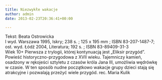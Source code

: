 ```yaml
---
title: Niezwykłe wakacje
author: admin
date: 2013-02-23T20:36:41+00:00

---
```


  Tekst: Beata Ostrowicka<br /> I wyd. Warszawa 1995, Iskry; 238 s. ; 125 x 195 mm ; ISBN 83-207-1487-7; ost. wyd. Łódź 2004, Literatura; 192 s. ; ISBN 83-89409-31-3<br /> Wiek 10+
Pierwsza z trylogii, której kontynuacją jest „Eliksir przygód”. Powieść historyczno-przygodowa z XVII wieku. Tajemniczy kamień, osadzony w rękojeści sztyletu z czasów króla Jana III, umożliwia wędrówkę w czasie. W ten sposób nudne początkowo wakacje grupy dzieci stają się atrakcyjne i pozwalają przeżyć wiele przygód.
rec. Maria Kulik
